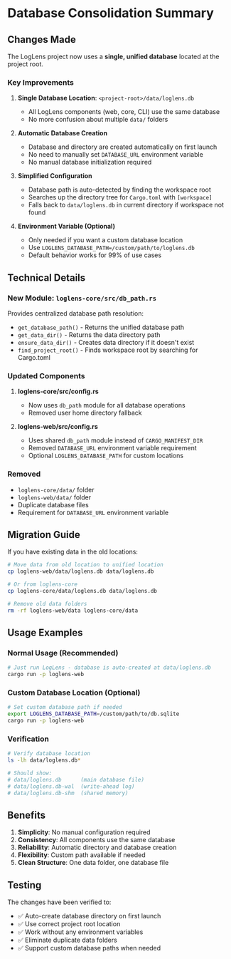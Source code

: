 # Database Consolidation Summary

## Changes Made

The LogLens project now uses a **single, unified database** located at the project root.

### Key Improvements

1. **Single Database Location**: `<project-root>/data/loglens.db`
   - All LogLens components (web, core, CLI) use the same database
   - No more confusion about multiple `data/` folders

2. **Automatic Database Creation**
   - Database and directory are created automatically on first launch
   - No need to manually set `DATABASE_URL` environment variable
   - No manual database initialization required

3. **Simplified Configuration**
   - Database path is auto-detected by finding the workspace root
   - Searches up the directory tree for `Cargo.toml` with `[workspace]`
   - Falls back to `data/loglens.db` in current directory if workspace not found

4. **Environment Variable (Optional)**
   - Only needed if you want a custom database location
   - Use `LOGLENS_DATABASE_PATH=/custom/path/to/loglens.db`
   - Default behavior works for 99% of use cases

## Technical Details

### New Module: `loglens-core/src/db_path.rs`

Provides centralized database path resolution:
- `get_database_path()` - Returns the unified database path
- `get_data_dir()` - Returns the data directory path
- `ensure_data_dir()` - Creates data directory if it doesn't exist
- `find_project_root()` - Finds workspace root by searching for Cargo.toml

### Updated Components

1. **loglens-core/src/config.rs**
   - Now uses `db_path` module for all database operations
   - Removed user home directory fallback

2. **loglens-web/src/config.rs**
   - Uses shared `db_path` module instead of `CARGO_MANIFEST_DIR`
   - Removed `DATABASE_URL` environment variable requirement
   - Optional `LOGLENS_DATABASE_PATH` for custom locations

### Removed

- `loglens-core/data/` folder
- `loglens-web/data/` folder
- Duplicate database files
- Requirement for `DATABASE_URL` environment variable

## Migration Guide

If you have existing data in the old locations:

```bash
# Move data from old location to unified location
cp loglens-web/data/loglens.db data/loglens.db

# Or from loglens-core
cp loglens-core/data/loglens.db data/loglens.db

# Remove old data folders
rm -rf loglens-web/data loglens-core/data
```

## Usage Examples

### Normal Usage (Recommended)
```bash
# Just run LogLens - database is auto-created at data/loglens.db
cargo run -p loglens-web
```

### Custom Database Location (Optional)
```bash
# Set custom database path if needed
export LOGLENS_DATABASE_PATH=/custom/path/to/db.sqlite
cargo run -p loglens-web
```

### Verification
```bash
# Verify database location
ls -lh data/loglens.db*

# Should show:
# data/loglens.db      (main database file)
# data/loglens.db-wal  (write-ahead log)
# data/loglens.db-shm  (shared memory)
```

## Benefits

1. **Simplicity**: No manual configuration required
2. **Consistency**: All components use the same database
3. **Reliability**: Automatic directory and database creation
4. **Flexibility**: Custom path available if needed
5. **Clean Structure**: One data folder, one database file

## Testing

The changes have been verified to:
- ✅ Auto-create database directory on first launch
- ✅ Use correct project root location
- ✅ Work without any environment variables
- ✅ Eliminate duplicate data folders
- ✅ Support custom database paths when needed
